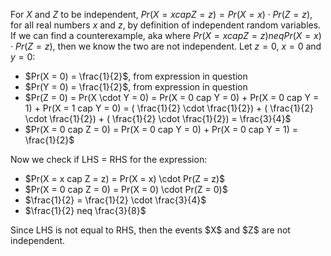For $X$ and $Z$ to be independent, $Pr(X = x cap Z = z) = Pr(X = x) \cdot Pr(Z = z)$, for all real numbers $x$ and $z$, by definition of independent random variables.
If we can find a counterexample, aka where $Pr(X = x cap Z = z) neq Pr(X = x) \cdot Pr(Z = z)$, then we know the two are not independent.
Let $z = 0$, $x = 0$ and $y = 0$:

<ul>
<li> $Pr(X = 0) = \frac{1}{2}$, from expression in question
<li> $Pr(Y = 0) = \frac{1}{2}$, from expression in question
<li> $Pr(Z = 0) = Pr(X \cdot Y = 0) = Pr(X = 0 cap Y = 0) + Pr(X = 0 cap Y = 1) + Pr(X = 1 cap Y = 0) = ( \frac{1}{2} \cdot \frac{1}{2}) + ( \frac{1}{2} \cdot \frac{1}{2}) + ( \frac{1}{2} \cdot \frac{1}{2}) = \frac{3}{4}$
<li> $Pr(X = 0 cap Z = 0) = Pr(X = 0 cap Y = 0) + Pr(X = 0 cap Y = 1) = \frac{1}{2}$
</ul>
Now we check if LHS = RHS for the expression:
<ul>
<li> $Pr(X = x cap Z = z) = Pr(X = x) \cdot Pr(Z = z)$
<li> $Pr(X = 0 cap Z = 0) = Pr(X = 0) \cdot Pr(Z = 0)$
<li> $\frac{1}{2} = \frac{1}{2} \cdot \frac{3}{4}$
<li> $\frac{1}{2} neq \frac{3}{8}$
</ul>
Since LHS is not equal to RHS, then the events $X$ and $Z$ are not independent.
